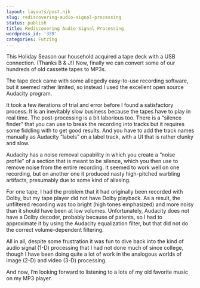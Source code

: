 ```yaml
---
layout: layouts/post.njk
slug: rediscovering-audio-signal-processing
status: publish
title: Rediscovering Audio Signal Processing
wordpress_id: '339'
categories: Futzing
---
```


This Holiday Season our household acquired a tape deck with a USB connection.  (Thanks B & J!)  Now, finally we can convert some of our hundreds of old cassette tapes to MP3s.

The tape deck came with some allegedly easy-to-use recording software, but it seemed rather limited, so instead I used the excellent open source Audacity program.

It took a few iterations of trial and error before I found a satisfactory process.  It is an inevitably slow business because the tapes have to play in real time.  The post-processing is a bit laborious too.  There is a “silence finder” that you can use to break the recording into tracks but it requires some fiddling with to get good results.  And you have to add the track names manually as Audacity “labels” on a label track, with a UI that is rather clunky and slow.

Audacity has a noise removal capability in which you create a “noise profile” of a section that is meant to be silence, which you then use to remove noise from the entire recording.  It seemed to work well on one recording, but on another one it produced nasty high-pitched warbling artifacts, presumably due to some kind of aliasing.

For one tape, I had the problem that it had originally been recorded with Dolby, but my tape player did not have Dolby playback.  As a result, the unfiltered recording was too bright (high tones emphasized) and more noisy than it should have been at low volumes.  Unfortunately, Audacity does not have a Dolby decoder, probably because of patents, so I had to approximate it by using the Audacity equalization filter, but that did not do the correct volume-dependent filtering.

All in all, despite some frustration it was fun to dive back into the kind of audio signal (1-D)   processing that I had not done much of since college, though I have been doing quite a lot of work in the analogous worlds of image (2-D) and video (3-D) processing.

And now, I’m looking forward to listening to a lots of my old favorite music on my MP3 player.



